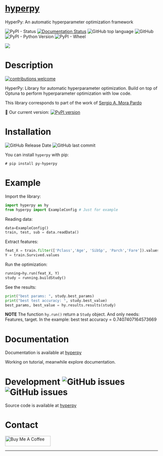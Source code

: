 # [hyperpy](https://hyperapy.readthedocs.io/en/latest/)
HyperPy: An automatic hyperparameter optimization framework

![PyPI - Status](https://img.shields.io/pypi/status/py-hyperpy) [![Documentation Status](https://readthedocs.org/projects/hyperapy/badge/?version=latest)](https://hyperapy.readthedocs.io/en/latest/?badge=latest) ![GitHub top language](https://img.shields.io/github/languages/top/sergiomora03/py-hyperpy) ![GitHub](https://img.shields.io/github/license/sergiomora03/py-hyperpy) ![PyPI - Python Version](https://img.shields.io/pypi/pyversions/py-hyperpy) ![PyPI - Wheel](https://img.shields.io/pypi/wheel/py-hyperpy)

![](img/logo.svg)

# Description

[![contributions welcome](https://img.shields.io/badge/contributions-welcome-brightgreen.svg?style=flat)](https://github.com/sergiomora03/py-hyperpy/issues)

HyperPy: Library for automatic hyperparameter optimization. Build on top of Optuna to perform hyperparameter optimization with low code.

This library corresponds to part of the work of [Sergio A. Mora Pardo](https://sergiomora03.github.io/)

👶 Our current version: [![PyPI version](https://badge.fury.io/py/py-hyperpy.svg)](https://badge.fury.io/py/py-hyperpy)

# Installation

![GitHub Release Date](https://img.shields.io/github/release-date/sergiomora03/py-hyperpy) ![GitHub last commit](https://img.shields.io/github/last-commit/sergiomora03/py-hyperpy)

You can install ```hyperpy``` with pip:

```
# pip install py-hyperpy
```

# Example

Import the library:

```py
import hyperpy as hy
from hyperpy import ExampleConfig # Just for example
```

Reading data:

```py
data=ExampleConfig()
train, test, sub = data.readData()
```

Extract features:

```py
feat_X = train.filter(['Pclass','Age', 'SibSp', 'Parch','Fare']).values
Y = train.Survived.values
```

Run the optimization:

```py
running=hy.run(feat_X, Y)
study = running.buildStudy()
```

See the results:

```py
print("best params: ", study.best_params)
print("best test accuracy: ", study.best_value)
best_params, best_value = hy.results.results(study)
```

**NOTE**
The function ```hy.run()``` return a ```Study``` object. And only needs: Features, target. In the example: best test accuracy = 0.7407407164573669


# Documentation

Documentation is available at [hyperpy](https://hyperapy.readthedocs.io/en/latest/)

Working on tutorial, meanwhile explore documentation.

# Development ![GitHub issues](https://img.shields.io/github/issues/sergiomora03/hyperpy) ![GitHub issues](https://img.shields.io/github/issues-raw/sergiomora03/hyperpy) 

Source code is available at [hyperpy](https://github.com/sergiomora03/hyperpy)


# Contact

<!--
<div class="github-card" data-github="sergiomora03" data-width="400" data-height="150" data-theme="default"></div>
<script src="//cdn.jsdelivr.net/github-cards/latest/widget.js"></script> 
-->

<a href="https://www.buymeacoffee.com/sergiomorapardo" target="_blank"><img src="https://cdn.buymeacoffee.com/buttons/default-orange.png" alt="Buy Me A Coffee" style="height: 34px !important;width: 150px !important;" ></a>

---
